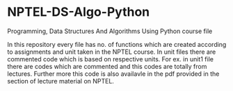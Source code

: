 # NPTEL-DS-Algo-Python
 Programming, Data Structures And Algorithms Using Python course file

In this repository every file has no. of functions which are created according to assignments and unit taken in the NPTEL course.
In unit files there are commented code which is based on respective units.
For ex. in unit1 file there are codes which are commented and this codes are totally from lectures.
Further more this code is also availavle in the pdf provided in the section of lecture material on NPTEL.
